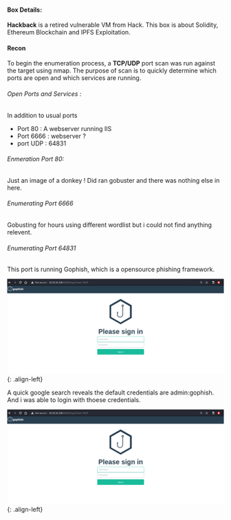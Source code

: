 #### Box Details:

**Hackback** is a retired vulnerable VM from Hack. This box is about Solidity, Ethereum Blockchain and IPFS Exploitation. 


#### Recon

To begin the enumeration process, a **TCP/UDP** port scan was run against the target using nmap. The purpose of scan is to quickly determine which ports are open and which services are running. 


###### Open Ports and Services :
In addition to usual ports

+ Port 80 : A webserver running IIS
+ Port 6666 : webserver ?
+ port UDP : 64831

###### Enmeration Port 80:

Just an image of a donkey ! Did ran gobuster and there was nothing else in here.

###### Enumerating Port 6666
Gobusting for hours using different wordlist but i could not find anything relevent.

###### Enumerating Port 64831
This port is running Gophish, which is a opensource phishing framework.

![source-01](/img/Screenshot_2020-06-12_17-00-46.png){: .align-left}


A quick google search reveals the default credentials are admin:gophish. And i was able to login with thoese credentials.

![source-01](/img/Screenshot_2020-06-12_17-00-46.png){: .align-left}




